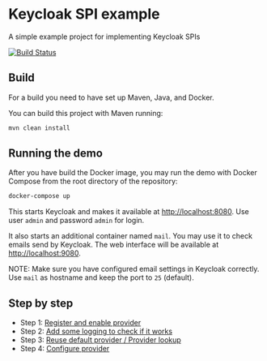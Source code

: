 # Keycloak SPI example

A simple example project for implementing Keycloak SPIs

[![Build Status](https://travis-ci.org/conciso/keycloak-spi-example.svg?branch=master)](https://travis-ci.org/conciso/keycloak-spi-example)

## Build

For a build you need to have set up Maven, Java, and Docker.

You can build this project with Maven running:
```bash
mvn clean install
```

## Running the demo

After you have build the Docker image, you may run the demo with Docker Compose from the root directory of the repository:

```bash
docker-compose up
```

This starts Keycloak and makes it available at [http://localhost:8080](http://localhost:8080).
Use user `admin` and password `admin` for login.

It also starts an additional container named `mail`. You may use it to check emails send by Keycloak. The web interface will be available at [http://localhost:9080](http://localhost:9080).

NOTE: Make sure you have configured email settings in Keycloak correctly. Use `mail` as hostname and keep the port to `25` (default).

## Step by step

* Step 1: [Register and enable provider](https://github.com/conciso/keycloak-spi-example/compare/demo-step-1...demo-step-2)
* Step 2: [Add some logging to check if it works](https://github.com/conciso/keycloak-spi-example/compare/demo-step-2...demo-step-3)
* Step 3: [Reuse default provider / Provider lookup](https://github.com/conciso/keycloak-spi-example/compare/demo-step-3...demo-step-4)
* Step 4: [Configure provider](https://github.com/conciso/keycloak-spi-example/compare/demo-step-4...demo-step-5)
